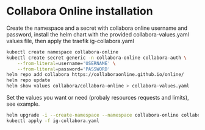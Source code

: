 # Collabora Online installation

Create the namespace and a secret with collabora online username and password, install the helm chart with the provided collabora-values.yaml values file, then apply the traefik ig-collabora.yaml

```bash
kubectl create namespace collabora-online
kubectl create secret generic -n collabora-online collabora-auth \
    --from-literal=username='USERNAME' \
    --from-literal=password='PASSWORD'
helm repo add collabora https://collaboraonline.github.io/online/
helm repo update
helm show values collabora/collabora-online > collabora-values.yaml
```

Set the values you want or need (probaly resources requests and limits), see example.

```bash
helm upgrade -i --create-namespace --namespace collabora-online collabora-online collabora/collabora-online -f collabora-values.yaml
kubectl apply -f ig-collabora.yaml
```
